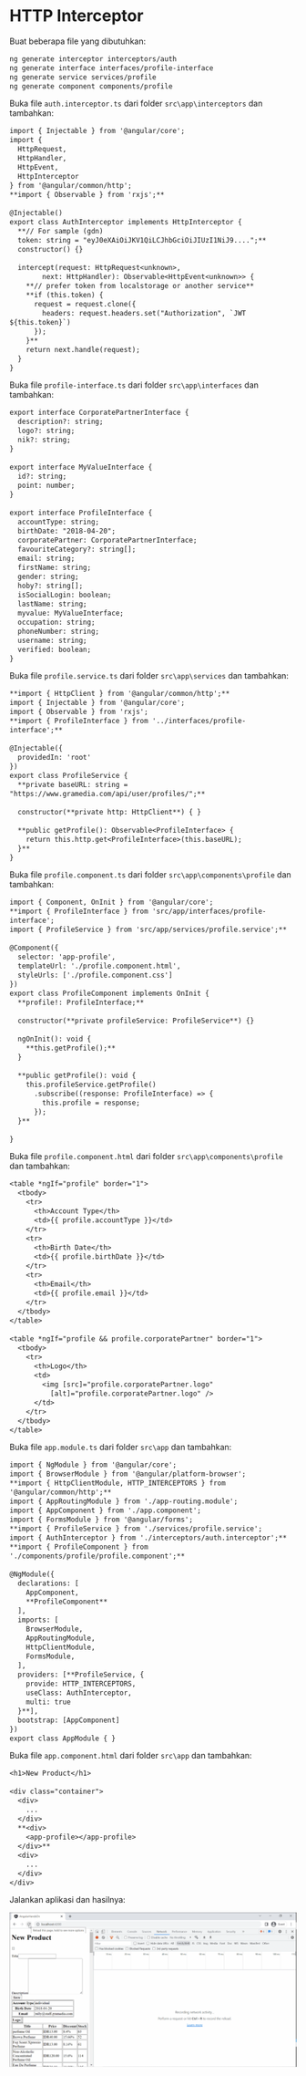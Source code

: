 # HTTP Interceptor

Buat beberapa file yang dibutuhkan:

```
ng generate interceptor interceptors/auth
ng generate interface interfaces/profile-interface
ng generate service services/profile
ng generate component components/profile
```

Buka file `auth.interceptor.ts` dari folder `src\app\interceptors` dan tambahkan:

```
import { Injectable } from '@angular/core';
import {
  HttpRequest,
  HttpHandler,
  HttpEvent,
  HttpInterceptor
} from '@angular/common/http';
**import { Observable } from 'rxjs';**

@Injectable()
export class AuthInterceptor implements HttpInterceptor {
  **// For sample (gdn)
  token: string = "eyJ0eXAiOiJKV1QiLCJhbGciOiJIUzI1NiJ9....";**
  constructor() {}

  intercept(request: HttpRequest<unknown>, 
		next: HttpHandler): Observable<HttpEvent<unknown>> {
    **// prefer token from localstorage or another service**
    **if (this.token) {
      request = request.clone({ 
        headers: request.headers.set("Authorization", `JWT ${this.token}`) 
      });
    }**
    return next.handle(request);
  }
}
```

Buka file `profile-interface.ts` dari folder `src\app\interfaces` dan tambahkan:

```
export interface CorporatePartnerInterface {
  description?: string;
  logo?: string;
  nik?: string;
}

export interface MyValueInterface {
  id?: string;
  point: number;
}

export interface ProfileInterface {
  accountType: string;
  birthDate: "2018-04-20";
  corporatePartner: CorporatePartnerInterface;
  favouriteCategory?: string[];
  email: string;
  firstName: string;
  gender: string;
  hoby?: string[];
  isSocialLogin: boolean;
  lastName: string;
  myvalue: MyValueInterface;
  occupation: string;
  phoneNumber: string;
  username: string;
  verified: boolean;
}
```

Buka file `profile.service.ts` dari folder `src\app\services` dan tambahkan:

```
**import { HttpClient } from '@angular/common/http';**
import { Injectable } from '@angular/core';
import { Observable } from 'rxjs';
**import { ProfileInterface } from '../interfaces/profile-interface';**

@Injectable({
  providedIn: 'root'
})
export class ProfileService {
  **private baseURL: string = "https://www.gramedia.com/api/user/profiles/";**

  constructor(**private http: HttpClient**) { }

  **public getProfile(): Observable<ProfileInterface> {
    return this.http.get<ProfileInterface>(this.baseURL);
  }**
}
```

Buka file `profile.component.ts` dari folder `src\app\components\profile` dan tambahkan:

```
import { Component, OnInit } from '@angular/core';
**import { ProfileInterface } from 'src/app/interfaces/profile-interface';
import { ProfileService } from 'src/app/services/profile.service';**

@Component({
  selector: 'app-profile',
  templateUrl: './profile.component.html',
  styleUrls: ['./profile.component.css']
})
export class ProfileComponent implements OnInit {
  **profile!: ProfileInterface;**

  constructor(**private profileService: ProfileService**) {}

  ngOnInit(): void {
    **this.getProfile();**
  }

  **public getProfile(): void {
    this.profileService.getProfile()
      .subscribe((response: ProfileInterface) => {
        this.profile = response;
      });
  }**

}
```

Buka file `profile.component.html` dari folder `src\app\components\profile` dan tambahkan:

```
<table *ngIf="profile" border="1">
  <tbody>
    <tr>
      <th>Account Type</th>
      <td>{{ profile.accountType }}</td>
    </tr>
    <tr>
      <th>Birth Date</th>
      <td>{{ profile.birthDate }}</td>
    </tr>
    <tr>
      <th>Email</th>
      <td>{{ profile.email }}</td>
    </tr>
  </tbody>
</table>

<table *ngIf="profile && profile.corporatePartner" border="1">
  <tbody>
    <tr>
      <th>Logo</th>
      <td>
        <img [src]="profile.corporatePartner.logo" 
          [alt]="profile.corporatePartner.logo" />
      </td>
    </tr>
  </tbody>
</table>
```

Buka file `app.module.ts` dari folder `src\app` dan tambahkan:

```
import { NgModule } from '@angular/core';
import { BrowserModule } from '@angular/platform-browser';
**import { HttpClientModule, HTTP_INTERCEPTORS } from '@angular/common/http';**
import { AppRoutingModule } from './app-routing.module';
import { AppComponent } from './app.component';
import { FormsModule } from '@angular/forms';
**import { ProfileService } from './services/profile.service';
import { AuthInterceptor } from './interceptors/auth.interceptor';**
**import { ProfileComponent } from './components/profile/profile.component';**

@NgModule({
  declarations: [
    AppComponent,
    **ProfileComponent**
  ],
  imports: [
    BrowserModule,
    AppRoutingModule,
    HttpClientModule,
    FormsModule,
  ],
  providers: [**ProfileService, {
    provide: HTTP_INTERCEPTORS,
    useClass: AuthInterceptor,
    multi: true
  }**],
  bootstrap: [AppComponent]
})
export class AppModule { }
```

Buka file `app.component.html` dari folder `src\app` dan tambahkan:

```
<h1>New Product</h1>

<div class="container">
  <div>
    ...
  </div>
  **<div>
    <app-profile></app-profile>
  </div>**
  <div>
    ...
  </div>
</div>
```

Jalankan aplikasi dan hasilnya:

![Animation 6.gif](HTTP%20Interceptor%2083a688e122da4352b9b10b783adc8ca3/Animation_6.gif)